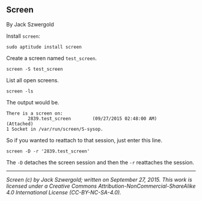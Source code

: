 ## Screen

By Jack Szwergold

Install `screen`:

    sudo aptitude install screen

Create a screen named `test_screen`.

    screen -S test_screen

List all open screens.

    screen -ls

The output would be.

	There is a screen on:
	        2839.test_screen        (09/27/2015 02:48:00 AM)        (Attached)
	1 Socket in /var/run/screen/S-sysop.

So if you wanted to reattach to that session, just enter this line.

	screen -D -r '2839.test_screen'

The `-D` detaches the screen session and then the `-r` reattaches the session.

***

*Screen (c) by Jack Szwergold; written on September 27, 2015. This work is licensed under a Creative Commons Attribution-NonCommercial-ShareAlike 4.0 International License (CC-BY-NC-SA-4.0).*